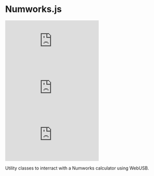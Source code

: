 # Numworks.js

![NPM](https://img.shields.io/npm/v/numworks.js?style=flat-square)
![Version](https://img.shields.io/github/package-json/v/M4xi1m3/numworks.js?color=green&style=flat-square)
![License](https://img.shields.io/npm/l/numworks.js?color=blue&style=flat-square)

Utility classes to interract with a Numworks calculator using WebUSB.
